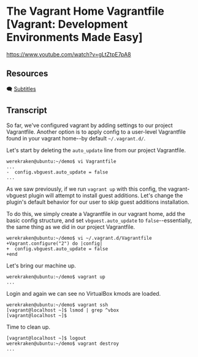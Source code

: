 # The Vagrant Home Vagrantfile [Vagrant: Development Environments Made Easy]

https://www.youtube.com/watch?v=gLtZtpE7pA8

## Resources

🗨 [Subtitles](subtitles.srt)

## Transcript

So far, we've configured vagrant by adding settings to our project Vagrantfile. Another option is to apply config to a user-level Vagrantfile found in your vagrant home--by default `~/.vagrant.d/`.

Let's start by deleting the `auto_update` line from our project Vagrantfile.
```
werekraken@ubuntu:~/demo$ vi Vagrantfile
...
-  config.vbguest.auto_update = false
...
```
As we saw previously, if we run `vagrant up` with this config, the vagrant-vbguest plugin will attempt to install guest additions. Let's change the plugin's default behavior for our user to skip guest additions installation.

To do this, we simply create a Vagrantfile in our vagrant home, add the basic config structure, and set `vbguest.auto_update` to `false`--essentially, the same thing as we did in our project Vagrantfile.
```
werekraken@ubuntu:~/demo$ vi ~/.vagrant.d/Vagrantfile
+Vagrant.configure("2") do |config|
+  config.vbguest.auto_update = false
+end
```
Let's bring our machine up.
```
werekraken@ubuntu:~/demo$ vagrant up
...
```
Login and again we can see no VirtualBox kmods are loaded.
```
werekraken@ubuntu:~/demo$ vagrant ssh
[vagrant@localhost ~]$ lsmod | grep ^vbox
[vagrant@localhost ~]$
```
Time to clean up.
```
[vagrant@localhost ~]$ logout
werekraken@ubuntu:~/demo$ vagrant destroy
...
```
